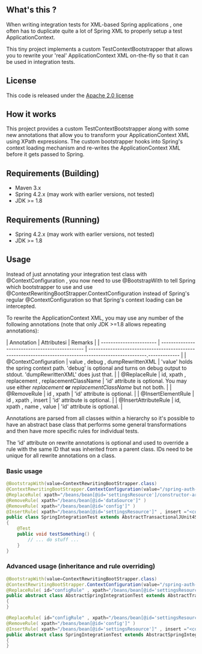 ## What's this ? 

When writing integration tests for XML-based Spring applications , one often has to duplicate quite a lot of Spring XML to properly setup a test ApplicationContext. 

This tiny project implements a custom TestContextBootstrapper that allows you to rewrite your 'real' ApplicationContext XML on-the-fly so that it can be used in integration tests.

## License

This code is released under the [Apache 2.0 license](http://www.apache.org/licenses/LICENSE-2.0)

## How it works 

This project provides a custom TestContextBootstrapper along with some new annotations that allow you to transform your ApplicationContext XML using XPath expressions. The custom bootstrapper hooks into Spring's context loading mechanism and re-writes the ApplicationContext XML before it gets passed to Spring.

## Requirements (Building)

- Maven 3.x
- Spring 4.2.x (may work with earlier versions, not tested)
- JDK >= 1.8 

## Requirements (Running)

- Spring 4.2.x (may work with earlier versions, not tested)
- JDK >= 1.8 

## Usage

Instead of just annotating your integration test class with @ContextConfiguration , you now need to use @BootstrapWith to tell Spring which bootstrapper to use and use  
@ContextRewritingBootStrapper.ContextConfiguration instead of Spring's regular @ContextConfiguration so that Spring's context loading can be intercepted. 

To rewrite the ApplicationContext XML, you may use any number of the following annotations (note that only JDK >=1.8 allows repeating annotations):

| Annotation              | Attributesi                                    | Remarks                                                                                                              |
| ----------------------- | ---------------------------------------------- | ------------------------------------------------------------------------------------------------------.------------- |
| @ContextConfiguration   | value , debug , dumpRewrittenXML | 'value' holds the spring context path. 'debug' is optional and turns on debug output to stdout. 'dumpRewrittenXML' does just that. | 
| @ReplaceRule            | id, xpath , replacement , replacementClassName | 'id' attribute is optional. You may use either *replacement* **or** *replacementClassName* but not both.             |
| @RemoveRule             | id , xpath                                     | 'id' attribute is optional.                                                                                          |
| @InsertElementRule      | id , xpath , insert                            | 'id' attribute is optional.                                                                                          |
| @InsertAttributeRule    | id, xpath , name , value                       | 'id' attribute is optional.                                                                                          |

Annotations are parsed from all classes within a hierarchy so it's possible to have an abstract base class that performs some general transformations and then have more specific rules for individual tests.

The 'id' attribute on rewrite annotations is optional and used to override a rule with the same ID that was inherited from a parent class. IDs need to be unique for all rewrite annotations on a class.

### Basic usage 

```java
@BootstrapWith(value=ContextRewritingBootStrapper.class)
@ContextRewritingBootStrapper.ContextConfiguration(value="/spring-auth-test.xml",dumpRewrittenXML=true)
@ReplaceRule( xpath="/beans/bean[@id='settingsResource']/constructor-arg/@value" , replacement ="/some.properties" )
@RemoveRule( xpath="/beans/bean[@id='dataSource']" )
@RemoveRule( xpath="/beans/bean[@id='config']" )
@InsertRule( xpath="/beans/bean[@id='settingsResource']" , insert ="<constructor-arg value=\"other.properties\"/>" )
public class SpringIntegrationTest extends AbstractTransactionalJUnit4SpringContextTests
{
    @Test
    public void testSomething() {
        // ... do stuff ...
    }
}
```

### Advanced usage (inheritance and rule overriding)

```java
@BootstrapWith(value=ContextRewritingBootStrapper.class)
@ContextRewritingBootStrapper.ContextConfiguration(value="/spring-auth-test.xml",dumpRewrittenXML=true)
@ReplaceRule( id="configRule" , xpath="/beans/bean[@id='settingsResource']/constructor-arg/@value" , replacement ="/some.properties" )
public abstract class AbstractSpringIntegrationTest extends AbstractTransactionalJUnit4SpringContextTests
{
}

@ReplaceRule( id="configRule" , xpath="/beans/bean[@id='settingsResource']/constructor-arg/@value" , replacement ="/other.properties" )
@RemoveRule( xpath="/beans/bean[@id='config']" )
@InsertRule( xpath="/beans/bean[@id='settingsResource']" , insert ="<constructor-arg value=\"other.properties\"/>" )
public abstract class SpringIntegrationTest extends AbstractSpringIntegrationTest {
{   
}

```
